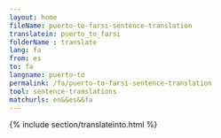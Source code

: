 ```yaml
---
layout: home
fileName: puerto-to-farsi-sentence-translation
translatein: puerto_to_farsi
folderName : translate
lang: fa
from: es
to: fa
langname: puerto-to
permalink: /fa/puerto-to-farsi-sentence-translation
tool: sentence-translations
matchurls: en&&es&&fa
---
```

{% include section/translateinto.html %}
